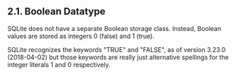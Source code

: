 ## 2\.1\. Boolean Datatype


SQLite does not have a separate Boolean storage class.
Instead, Boolean values are stored as integers 0 (false) and 1 (true).


SQLite recognizes the keywords "TRUE" and "FALSE",
as of version 3\.23\.0 (2018\-04\-02\) but those keywords are
really just alternative spellings for the integer literals 1 and 0
respectively.




